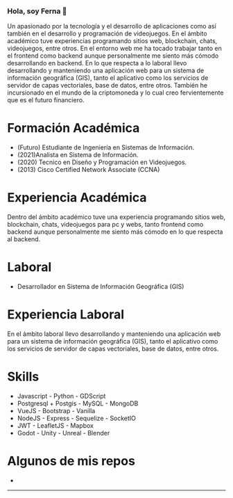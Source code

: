 ### Hola, soy Ferna 👋
Un apasionado por la tecnología y el desarrollo de aplicaciones como así también en el desarrollo y programación de videojuegos. En el ámbito académico tuve experiencias programando sitios web, blockchain, chats, videojuegos, entre otros. En el entorno web me ha tocado trabajar tanto en el frontend como backend aunque personalmente me siento más cómodo desarrollando en backend. En lo que respecta a lo laboral llevo desarrollando y manteniendo una aplicación web para un sistema de información geográfica (GIS), tanto el aplicativo como los servicios de servidor de capas vectoriales, base de datos, entre otros. También he incursionado en el mundo de la criptomoneda y lo cual creo fervientemente que es el futuro financiero.

# Formación Académica
- (Futuro) Estudiante de Ingeniería en Sistemas de Información.
- (2021)Analista en Sistema de Información.
- (2020) Tecnico en Diseño y Programación en Videojuegos.
- (2013) Cisco Certified Network Associate (CCNA)

# Experiencia Académica
Dentro del ámbito académico tuve una experiencia programando sitios web, blockchain, chats, videojuegos para pc y webs, tanto frontend como backend aunque personalmente me siento más cómodo en lo que respecta al backend.

# Laboral
- Desarrollador en Sistema de Información Geográfica (GIS)

# Experiencia Laboral
En el ámbito laboral llevo desarrollando y manteniendo una aplicación web para un sistema de información geográfica (GIS), tanto el aplicativo como los servicios de servidor de capas vectoriales, base de datos, entre otros.

# Skills
- Javascript - Python - GDScript
- Postgresql + Postgis - MySQL - MongoDB
- VueJS - Bootstrap - Vanilla
- NodeJS - Express - Sequelize - SocketIO
- JWT - LeafletJS - Mapbox
- Godot - Unity - Unreal - Blender

# Algunos de mis repos
- 

***
